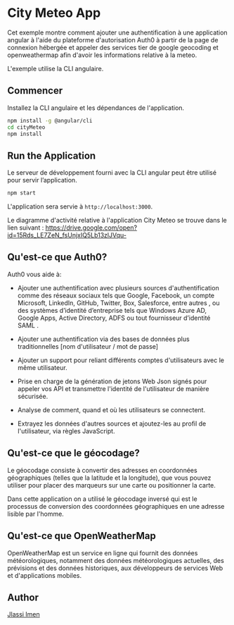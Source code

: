 # City Meteo App

Cet exemple montre comment ajouter une authentification à une application angular à l'aide du plateforme d'autorisation Auth0 à partir de la page de connexion hébergée et appeler des services tier de google geocoding et openweathermap afin d'avoir les informations relative à la meteo.

 L'exemple utilise la CLI angulaire.

## Commencer

Installez la CLI angulaire et les dépendances de l'application.

```bash
npm install -g @angular/cli
cd cityMeteo
npm install
```


## Run the Application

Le serveur de développement fourni avec la CLI angular peut être utilisé pour servir l’application.

```bash
npm start
```

L'application sera servie à `http://localhost:3000`.

Le diagramme d'activité relative à l'application City Meteo se trouve dans le lien suivant :
https://drive.google.com/open?id=15Rds_LE7ZeN_fsUnjxIQ5Lb13zlJVqu-

## Qu'est-ce que Auth0?
Auth0 vous aide à:

* Ajouter une authentification avec plusieurs sources d'authentification comme des réseaux sociaux tels que Google, Facebook, un compte Microsoft, LinkedIn, GitHub, Twitter, Box, Salesforce, entre autres , ou des systèmes d’identité d’entreprise tels que Windows Azure AD, Google Apps, Active Directory, ADFS ou tout fournisseur d’identité SAML .

* Ajouter une authentification via des bases de données plus traditionnelles   [nom d'utilisateur / mot de passe]

* Ajouter un support pour reliant différents comptes d'utilisateurs avec le même utilisateur.

* Prise en charge de la génération de jetons Web Json signés pour appeler vos API et transmettre l'identité de l'utilisateur de manière sécurisée.

* Analyse de comment, quand et où les utilisateurs se connectent.

* Extrayez les données d'autres sources et ajoutez-les au profil de l'utilisateur, via règles JavaScript.

## Qu'est-ce que le géocodage?
Le géocodage consiste à convertir des adresses en coordonnées géographiques (telles que la latitude et la longitude), que vous pouvez utiliser pour placer des marqueurs sur une carte ou positionner la carte.

Dans cette application on a utilisé le géocodage inversé qui est le processus de conversion des coordonnées géographiques en une adresse lisible par l'homme.

## Qu'est-ce que OpenWeatherMap
OpenWeatherMap est un service en ligne qui fournit des données météorologiques, notamment des données météorologiques actuelles, des prévisions et des données historiques, aux développeurs de services Web et d'applications mobiles.

## Author

[Jlassi Imen](https://www.linkedin.com/in/imen-jlassi-55a2b09b/)



